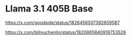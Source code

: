 # Llama 3.1 405B Base

https://x.com/goodside/status/1826456507392659587

https://x.com/billyuchenlin/status/1820865840918753526

